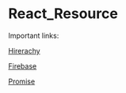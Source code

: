 # React_Resource
Important links:

[Hirerachy](https://projects.wojtekmaj.pl/react-lifecycle-methods-diagram/)

[Firebase](https://firebase.google.com/)

[Promise](https://developer.mozilla.org/en-US/docs/Web/JavaScript/Reference/Global_Objects/Promise)
